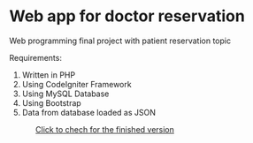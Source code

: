 # Web app for doctor reservation
<p>Web programming final project with patient reservation topic</p>
<p>Requirements:
  <ol>
    <li>Written in PHP</li>
    <li>Using CodeIgniter Framework</li>
    <li>Using MySQL Database</li>
    <li>Using Bootstrap</li>
    <li>Data from database loaded as JSON</li>
  <ol>
    <a href="https://github.com/zaRizk7/reservasi-pasien-klinik/tree/siap-submit">Click to chech for the finished version</a>
</p>
